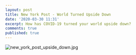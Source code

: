 ```yaml
---
layout: post
title: New York Post - World Turned Upside Down
date: '2020-03-30 11:31'
excerpt: How has COVID-19 turned your world upside down?
comments: true
published: true
---
```

![new_york_post_upside_down.jpg](https://tappmiddle.github.io/img/new_york_post_upside_down.jpg)
